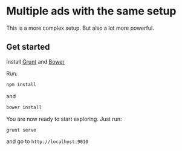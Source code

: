 # Multiple ads with the same setup
This is a more complex setup. But also a lot more powerful.

## Get started
Install [Grunt](http://gruntjs.com/) and [Bower](http://bower.io/)

Run:

```js
npm install
```

and

```js
bower install
```

You are now ready to start exploring. Just run:

```js
grunt serve
```

and go to `http://localhost:9010`

